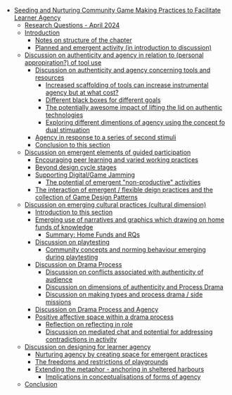 -   [Seeding and Nurturing Community Game Making Practices to Facilitate
    Learner
    Agency](#seeding-and-nurturing-community-game-making-practices-to-facilitate-learner-agency)
    -   [Research Questions - April
        2024](#research-questions---april-2024)
    -   [Introduction](#introduction)
        -   [Notes on structure of the
            chapter](#notes-on-structure-of-the-chapter)
        -   [Planned and emergent activity (in introduction to
            discussion)](#planned-and-emergent-activity-in-introduction-to-discussion)
    -   [Discussion on authenticity and agency in relation to (personal
        appropiration?) of tool
        use](#discussion-on-authenticity-and-agency-in-relation-to-personal-appropiration-of-tool-use)
        -   [Discussion on authenticity and agency concerning tools and
            resources](#discussion-on-authenticity-and-agency-concerning-tools-and-resources)
            -   [Increased scaffolding of tools can increase
                instrumental agency but at what
                cost?](#increased-scaffolding-of-tools-can-increase-instrumental-agency-but-at-what-cost)
            -   [Different black boxes for different
                goals](#different-black-boxes-for-different-goals)
            -   [The potentially awesome impact of lifting the lid on
                authentic
                technologies](#the-potentially-awesome-impact-of-lifting-the-lid-on-authentic-technologies)
            -   [Exploring different dimentions of agency using the
                concept fo dual
                stimuation](#exploring-different-dimentions-of-agency-using-the-concept-fo-dual-stimuation)
        -   [Agency in response to a series of second
            stimuli](#agency-in-response-to-a-series-of-second-stimuli)
        -   [Conclusion to this section](#conclusion-to-this-section)
    -   [Discussion on emergent elements of guided
        participation](#discussion-on-emergent-elements-of-guided-participation)
        -   [Encouraging peer learning and varied working
            practices](#encouraging-peer-learning-and-varied-working-practices)
        -   [Beyond design cycle stages](#beyond-design-cycle-stages)
        -   [Supporting Digital/Game
            Jamming](#supporting-digitalgame-jamming)
            -   [The potential of emergent "non-productive"
                activities](#the-potential-of-emergent-non-productive-activities)
        -   [The interaction of emergent / flexible deign practices and
            the collection of Game Design
            Patterns](#the-interaction-of-emergent-flexible-deign-practices-and-the-collection-of-game-design-patterns)
    -   [Discussion on emerging cultural practices (cultural
        dimension)](#discussion-on-emerging-cultural-practices-cultural-dimension)
        -   [Introduction to this
            section](#introduction-to-this-section)
        -   [Emerging use of narratives and graphics which drawing on
            home funds of
            knowledge](#emerging-use-of-narratives-and-graphics-which-drawing-on-home-funds-of-knowledge)
            -   [Summary: Home Funds and
                RQs](#summary-home-funds-and-rqs)
        -   [Discussion on playtesting](#discussion-on-playtesting)
            -   [Community concepts and norming behaviour emerging
                during
                playtesting](#community-concepts-and-norming-behaviour-emerging-during-playtesting)
        -   [Discussion on Drama Process](#discussion-on-drama-process)
            -   [Discussion on conflicts associated with authenticity of
                audience](#discussion-on-conflicts-associated-with-authenticity-of-audience)
            -   [Discussion on dimensions of authenticity and Process
                Drama](#discussion-on-dimensions-of-authenticity-and-process-drama)
            -   [Discussion on making types and process drama / side
                missions](#discussion-on-making-types-and-process-drama-side-missions)
        -   [Discussion on Drama Process and
            Agency](#discussion-on-drama-process-and-agency)
        -   [Positive affective space within a drama
            process](#positive-affective-space-within-a-drama-process)
            -   [Reflection on reflecting in
                role](#reflection-on-reflecting-in-role)
            -   [Discussion on mediated chat and potential for
                addressing contradictions in
                activity](#discussion-on-mediated-chat-and-potential-for-addressing-contradictions-in-activity)
    -   [Discussion on designing for learner
        agency](#discussion-on-designing-for-learner-agency)
        -   [Nurturing agency by creating space for emergent
            practices](#nurturing-agency-by-creating-space-for-emergent-practices)
        -   [The freedoms and restrictions of
            playgrounds](#the-freedoms-and-restrictions-of-playgrounds)
        -   [Extending the metaphor - anchoring in sheltered
            harbours](#extending-the-metaphor---anchoring-in-sheltered-harbours)
            -   [Implications in conceptualisations of forms of
                agency](#implications-in-conceptualisations-of-forms-of-agency)
    -   [Conclusion](#conclusion)
